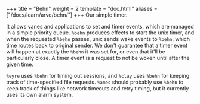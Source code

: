 +++
title = "Behn"
weight = 2
template = "doc.html"
aliases = ["/docs/learn/arvo/behn/"]
+++
Our simple timer.

It allows vanes and applications to set and timer events, which are
managed in a simple priority queue. `%behn` produces effects to start
the unix timer, and when the requested `%behn` passes, unix sends wake
events to `%behn`, which time routes back to original sender. We don't
guarantee that a timer event will happen at exactly the `%behn` it was
set for, or even that it'll be particularly close. A timer event is a
request to not be woken until after the given time.

`%eyre` uses `%behn` for timing out sessions, and `%clay` uses `%behn`
for keeping track of time-specified file requests. `%ames` should
probably use `%behn` to keep track of things like network timeouts and
retry timing, but it currently uses its own alarm system.
